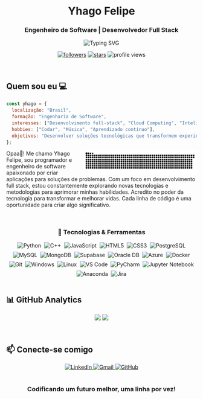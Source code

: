 <h1 align="center">Yhago Felipe</h1>
<h3 align="center">Engenheiro de Software | Desenvolvedor Full Stack</h3>

<p align="center">
  <img src="https://readme-typing-svg.herokuapp.com?font=Fira+Code&pause=1000&color=0969DA&center=true&vCenter=true&random=false&width=435&lines=Desenvolvedor+Full+Stack;Engenheiro+de+Software;Tecnologia+%26+Inova%C3%A7%C3%A3o" alt="Typing SVG" />
</p>

<p align="center">
  <a href="https://github.com/yyhago"><img src="https://img.shields.io/github/followers/yyhago?logo=github&style=for-the-badge" alt="followers" /></a>
  <a href="https://github.com/yyhago"><img src="https://img.shields.io/github/stars/yyhago?logo=github&style=for-the-badge" alt="stars" /></a>
  <img src="https://komarev.com/ghpvc/?username=yyhago&style=for-the-badge&color=0969da" alt="profile views" />
</p>

<br>

## Quem sou eu 💻

```javascript
const yhago = {
  localização: "Brasil",
  formação: "Engenharia de Software",
  interesses: ["Desenvolvimento full-stack", "Cloud Computing", "Inteligencia-artificial"],
  hobbies: ["Codar", "Música", "Aprendizado contínuo"],
  objetivos: "Desenvolver soluções tecnológicas que transformem experiências"
};
```

<img align="right" width="300" src="https://github.com/CodeDiaz/CodeDiaz/raw/output/github-contribution-grid-snake.svg" alt="Snake animation" />

Opaa👋! Me chamo Yhago Felipe, sou programador e engenheiro de software apaixonado por criar aplicações para soluções de problemas. Com um foco em desenvolvimento full stack, estou constantemente explorando novas tecnologias e metodologias para aprimorar minhas habilidades. Acredito no poder da tecnologia para transformar e melhorar vidas. Cada linha de código é uma oportunidade para criar algo significativo.

<br>
<div align="center">
  <h3>🚀 Tecnologias & Ferramentas</h3>
  <div style="display: flex; justify-content: center; flex-wrap: wrap; gap: 8px;">
    <img src="https://img.shields.io/badge/Python-3776AB?style=for-the-badge&logo=python&logoColor=white" alt="Python" />
    <img src="https://img.shields.io/badge/C++-00599C?style=for-the-badge&logo=cplusplus&logoColor=white" alt="C++" />
    <img src="https://img.shields.io/badge/JavaScript-F7DF1E?style=for-the-badge&logo=javascript&logoColor=black" alt="JavaScript" />
    <img src="https://img.shields.io/badge/HTML5-E34F26?style=for-the-badge&logo=html5&logoColor=white" alt="HTML5" />
    <img src="https://img.shields.io/badge/CSS3-1572B6?style=for-the-badge&logo=css3&logoColor=white" alt="CSS3" />
    <img src="https://img.shields.io/badge/PostgreSQL-4169E1?style=for-the-badge&logo=postgresql&logoColor=white" alt="PostgreSQL" />
    <img src="https://img.shields.io/badge/MySQL-4479A1?style=for-the-badge&logo=mysql&logoColor=white" alt="MySQL" />
    <img src="https://img.shields.io/badge/MongoDB-47A248?style=for-the-badge&logo=mongodb&logoColor=white" alt="MongoDB" />
    <img src="https://img.shields.io/badge/Supabase-3ECF8E?style=for-the-badge&logo=supabase&logoColor=white" alt="Supabase" />
    <img src="https://img.shields.io/badge/Oracle-F80000?style=for-the-badge&logo=oracle&logoColor=white" alt="Oracle DB" />
    <img src="https://img.shields.io/badge/Azure-0078D4?style=for-the-badge&logo=microsoftazure&logoColor=white" alt="Azure" />
    <img src="https://img.shields.io/badge/Docker-2496ED?style=for-the-badge&logo=docker&logoColor=white" alt="Docker" />
    <img src="https://img.shields.io/badge/Git-F05032?style=for-the-badge&logo=git&logoColor=white" alt="Git" />
    <img src="https://img.shields.io/badge/Windows-0078D6?style=for-the-badge&logo=windows&logoColor=white" alt="Windows" />
    <img src="https://img.shields.io/badge/Linux-FCC624?style=for-the-badge&logo=linux&logoColor=black" alt="Linux" />
    <img src="https://img.shields.io/badge/VS_Code-007ACC?style=for-the-badge&logo=visualstudiocode&logoColor=white" alt="VS Code" />
    <img src="https://img.shields.io/badge/PyCharm-000000?style=for-the-badge&logo=pycharm&logoColor=white" alt="PyCharm" />
    <img src="https://img.shields.io/badge/Jupyter-F37626?style=for-the-badge&logo=jupyter&logoColor=white" alt="Jupyter Notebook" />
    <img src="https://img.shields.io/badge/Anaconda-44A833?style=for-the-badge&logo=anaconda&logoColor=white" alt="Anaconda" />
    <img src="https://img.shields.io/badge/Jira-0052CC?style=for-the-badge&logo=jira&logoColor=white" alt="Jira" />
  </div>
</div>
<br>


## 📊 GitHub Analytics

<p align="center">
  <img height="180em" src="https://github-readme-stats.vercel.app/api?username=yyhago&show_icons=true&theme=tokyonight&include_all_commits=true&count_private=true&bg_color=00000000&hide_border=true" />
  <img height="180em" src="https://github-readme-stats.vercel.app/api/top-langs/?username=yyhago&layout=compact&langs_count=7&theme=tokyonight&bg_color=00000000&hide_border=true" />
</p>

<br>

## 📫 Conecte-se comigo

<div align="center">
  <a href="https://www.linkedin.com/in/yhagofelipe/" target="_blank">
    <img src="https://img.shields.io/badge/LinkedIn-%230077B5.svg?style=for-the-badge&logo=linkedin&logoColor=white" alt="LinkedIn" />
  </a>
  <a href="mailto:yhago.felipe.teles@gmail.com" target="_blank">
    <img src="https://img.shields.io/badge/Gmail-D14836?style=for-the-badge&logo=gmail&logoColor=white" alt="Gmail" />
  </a>
  <a href="https://github.com/yyhago" target="_blank">
    <img src="https://img.shields.io/badge/GitHub-100000?style=for-the-badge&logo=github&logoColor=white" alt="GitHub" />
  </a>
</div>

<br>

<div align="center">
  <h3>Codificando um futuro melhor, uma linha por vez!</h3>
</div>
